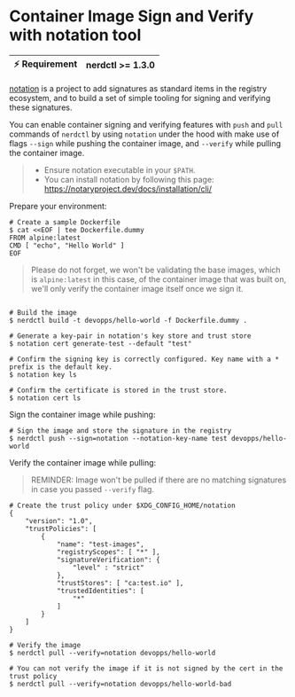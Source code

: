 # Container Image Sign and Verify with notation tool

| :zap: Requirement | nerdctl >= 1.3.0 |
|-------------------|------------------|

[notation](https://github.com/notaryproject/notation) is a project to add signatures as standard items in the registry ecosystem, and to build a set of simple tooling for signing and verifying these signatures.

You can enable container signing and verifying features with `push` and `pull` commands of `nerdctl` by using `notation`
under the hood with make use of flags `--sign` while pushing the container image, and `--verify` while pulling the
container image.

> * Ensure notation executable in your `$PATH`.
> * You can install notation by following this page: https://notaryproject.dev/docs/installation/cli/

Prepare your environment:

```shell
# Create a sample Dockerfile
$ cat <<EOF | tee Dockerfile.dummy
FROM alpine:latest
CMD [ "echo", "Hello World" ]
EOF
```

> Please do not forget, we won't be validating the base images, which is `alpine:latest` in this case, of the container image that was built on,
> we'll only verify the container image itself once we sign it.

```shell

# Build the image
$ nerdctl build -t devopps/hello-world -f Dockerfile.dummy .

# Generate a key-pair in notation's key store and trust store
$ notation cert generate-test --default "test"

# Confirm the signing key is correctly configured. Key name with a * prefix is the default key.
$ notation key ls

# Confirm the certificate is stored in the trust store.
$ notation cert ls
```

Sign the container image while pushing:

```
# Sign the image and store the signature in the registry
$ nerdctl push --sign=notation --notation-key-name test devopps/hello-world
```

Verify the container image while pulling:

> REMINDER: Image won't be pulled if there are no matching signatures in case you passed `--verify` flag.

```shell
# Create the trust policy under $XDG_CONFIG_HOME/notation
{
    "version": "1.0",
    "trustPolicies": [
        {
            "name": "test-images",
            "registryScopes": [ "*" ],
            "signatureVerification": {
                "level" : "strict"
            },
            "trustStores": [ "ca:test.io" ],
            "trustedIdentities": [
                "*"
            ]
        }
    ]
}

# Verify the image
$ nerdctl pull --verify=notation devopps/hello-world

# You can not verify the image if it is not signed by the cert in the trust policy
$ nerdctl pull --verify=notation devopps/hello-world-bad
```
